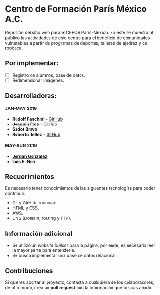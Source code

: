 # Centro de Formación París México A.C.

Repositio del sitio web para el CEFOR Paris-México. En este se muestra al público las actividades de este centro para el beneficio de comunidades vulnerables a partir de programas de deportes, talleres de ajedrez y de robótica.

## Por implementar:

- [ ] Registro de alumnos, base de datos.
- [ ] Redimensionar imágenes.

## Desarrolladores:

#### JAN-MAY 2019
* **Rudolf Fanchini** - [GitHub](https://github.com/FanchiniRudolf)
* **Joaquin Rios** - [GitHub](https://github.com/joaquinrios)
* **Sadot Bravo**
* **Roberto Tellez** - [GitHub](https://github.com/r7perezyera)

#### MAY-AUG 2019
* **[Jordan González](https://github.com/duncanista)**
* **Luis E. Neri**

## Requerimientos
Es necesario tener conocimientos de las siguientes tecnologías para poder contribuir.

* Git y GitHub. :octocat:
* HTML y CSS.
* AWS.
* DNS (Domain, routing y FTP).

## Información adicional

* Se utilizó un _website builder_ para la página, por ende, es necesario leer la mayor parte para entenderle.
* Se busca implementar una base de datos relacional.

## Contribuciones

Si quieres aportar al proyecto, contacta a cualquiera de los colaboradores, de otro modo, crea un **pull request** con la información que buscas añadir.

